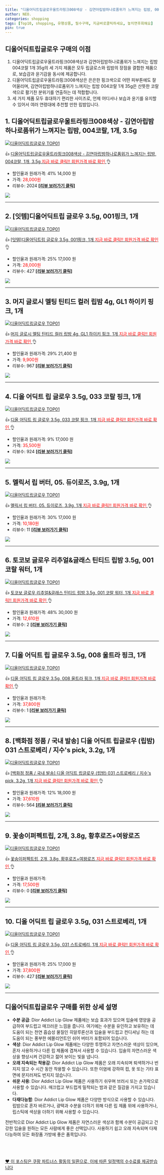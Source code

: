 ```yaml
---
title: "디올어딕트립글로우울트라핑크008색상 - 김연아립밤하나로품위가 느껴지는 립밤, 004코랄, 1개, 3.5g 가격 최저가 할인가 디올어딕트립글로우 최저가 추천 제품 비교"
author: NEO.
categories: shopping
tags: [Top10, shopping, 유행상품, 필수구매, 지금바로클릭하세요, 놓치면후회해요]
pin: true
---
```

## 디올어딕트립글로우 구매의 이점
1. 디올어딕트립글로우울트라핑크008색상과 김연아립밤하나로품위가 느껴지는 립밤 004코랄 1개 35g의 세 가지 제품은 모두 립글로스와 립밤의 장점을 결합한 제품으로, 보습감과 윤기감을 동시에 제공합니다.
2. 디올어딕트립글로우울트라핑크008색상은 은은한 핑크색으로 어떤 피부톤에도 잘 어울리며, 김연아립밤하나로품위가 느껴지는 립밤 004코랄 1개 35g은 산뜻한 코랄색으로 활기찬 분위기를 연출하는 데 적합합니다.
3. 세 가지 제품 모두 휴대하기 편리한 사이즈로, 언제 어디서나 보습과 윤기를 유지할 수 있어서 여러 연령대에 추천할 만한 립밤입니다.

   

## 1. 디올어딕트립글로우울트라핑크008색상 - 김연아립밤하나로품위가 느껴지는 립밤, 004코랄, 1개, 3.5g

[![디올어딕트립글로우 TOP01](https://thumbnail6.coupangcdn.com/thumbnails/remote/490x490ex/image/vendor_inventory/775c/22b6f7e866d99224fcea598cd20f50050524d097f4de14b4284c48154e84.png)](https://link.coupang.com/re/AFFSDP?lptag=AF3617701&subid=GithubCoopas&pageKey=6870338267&traceid=V0-153&itemId=20941755424&vendorItemId=88447299221)


👍 [디올어딕트립글로우울트라핑크008색상 - 김연아립밤하나로품위가 느껴지는 립밤, 004코랄, 1개, 3.5g <font color=red> 지금 바로 클릭!! 회원가격 바로 확인 </font> ](https://link.coupang.com/re/AFFSDP?lptag=AF3617701&subid=GithubCoopas&pageKey=6870338267&traceid=V0-153&itemId=20941755424&vendorItemId=88447299221) 👌 


- 할인율과 원래가격: 41%  14,000   원
- 가격: <span style='color:red'>28,000원</span>
- 리뷰수: 2024  [**[리뷰 보러가기 클릭]**](https://link.coupang.com/re/AFFSDP?lptag=AF3617701&subid=GithubCoopas&pageKey=6870338267&traceid=V0-153&itemId=20941755424&vendorItemId=88447299221)

[![](/discount_price.png)](https://link.coupang.com/re/AFFSDP?lptag=AF3617701&subid=GithubCoopas&pageKey=6870338267&traceid=V0-153&itemId=20941755424&vendorItemId=88447299221)

---


   

## 2. [잇템]디올어딕트립 글로우 3.5g, 001핑크, 1개

[![디올어딕트립글로우 TOP01](https://thumbnail6.coupangcdn.com/thumbnails/remote/490x490ex/image/vendor_inventory/775c/22b6f7e866d99224fcea598cd20f50050524d097f4de14b4284c48154e84.png)](https://link.coupang.com/re/AFFSDP?lptag=AF3617701&subid=GithubCoopas&pageKey=6870338267&traceid=V0-153&itemId=20941755420&vendorItemId=88460846364)


👍 [[잇템]디올어딕트립 글로우 3.5g, 001핑크, 1개 <font color=red> 지금 바로 클릭!! 회원가격 바로 확인 </font> ](https://link.coupang.com/re/AFFSDP?lptag=AF3617701&subid=GithubCoopas&pageKey=6870338267&traceid=V0-153&itemId=20941755420&vendorItemId=88460846364) 👌 


- 할인율과 원래가격: 25%  17,000   원
- 가격: <span style='color:red'>28,000원</span>
- 리뷰수: 427  [**[리뷰 보러가기 클릭]**](https://link.coupang.com/re/AFFSDP?lptag=AF3617701&subid=GithubCoopas&pageKey=6870338267&traceid=V0-153&itemId=20941755420&vendorItemId=88460846364)

[![](/discount_price.png)](https://link.coupang.com/re/AFFSDP?lptag=AF3617701&subid=GithubCoopas&pageKey=6870338267&traceid=V0-153&itemId=20941755420&vendorItemId=88460846364)

---


   

## 3. 머지 글로시 멜팅 틴티드 컬러 립밤 4g, GL1 하이키 핑크, 1개

[![디올어딕트립글로우 TOP01](https://thumbnail7.coupangcdn.com/thumbnails/remote/490x490ex/image/retail/images/8932924402574952-644246e2-b7b2-495e-bd01-5bb50f8e2974.jpg)](https://link.coupang.com/re/AFFSDP?lptag=AF3617701&subid=GithubCoopas&pageKey=7186596611&traceid=V0-153&itemId=18135712467&vendorItemId=85286306073)


👍 [머지 글로시 멜팅 틴티드 컬러 립밤 4g, GL1 하이키 핑크, 1개 <font color=red> 지금 바로 클릭!! 회원가격 바로 확인 </font> ](https://link.coupang.com/re/AFFSDP?lptag=AF3617701&subid=GithubCoopas&pageKey=7186596611&traceid=V0-153&itemId=18135712467&vendorItemId=85286306073) 👌 


- 할인율과 원래가격: 29%  21,400   원
- 가격: <span style='color:red'>9,900원</span>
- 리뷰수: 967  [**[리뷰 보러가기 클릭]**](https://link.coupang.com/re/AFFSDP?lptag=AF3617701&subid=GithubCoopas&pageKey=7186596611&traceid=V0-153&itemId=18135712467&vendorItemId=85286306073)

[![](/discount_price.png)](https://link.coupang.com/re/AFFSDP?lptag=AF3617701&subid=GithubCoopas&pageKey=7186596611&traceid=V0-153&itemId=18135712467&vendorItemId=85286306073)

---


   

## 4. 디올 어딕트 립 글로우 3.5g, 033 코랄 핑크, 1개

[![디올어딕트립글로우 TOP01](https://thumbnail10.coupangcdn.com/thumbnails/remote/490x490ex/image/vendor_inventory/1dd1/ebe317772d4baf1992c41c6ce15a54d607243728c4ede09b5574919abcb0.jpg)](https://link.coupang.com/re/AFFSDP?lptag=AF3617701&subid=GithubCoopas&pageKey=7759665782&traceid=V0-153&itemId=21216593282&vendorItemId=88277632129)


👍 [디올 어딕트 립 글로우 3.5g, 033 코랄 핑크, 1개 <font color=red> 지금 바로 클릭!! 회원가격 바로 확인 </font> ](https://link.coupang.com/re/AFFSDP?lptag=AF3617701&subid=GithubCoopas&pageKey=7759665782&traceid=V0-153&itemId=21216593282&vendorItemId=88277632129) 👌 


- 할인율과 원래가격: 9%  17,000   원
- 가격: <span style='color:red'>35,500원</span>
- 리뷰수: 924  [**[리뷰 보러가기 클릭]**](https://link.coupang.com/re/AFFSDP?lptag=AF3617701&subid=GithubCoopas&pageKey=7759665782&traceid=V0-153&itemId=21216593282&vendorItemId=88277632129)

[![](/discount_price.png)](https://link.coupang.com/re/AFFSDP?lptag=AF3617701&subid=GithubCoopas&pageKey=7759665782&traceid=V0-153&itemId=21216593282&vendorItemId=88277632129)

---


   

## 5. 멜릭서 립 버터, 05. 듀이로즈, 3.9g, 1개

[![디올어딕트립글로우 TOP01](https://thumbnail7.coupangcdn.com/thumbnails/remote/490x490ex/image/retail/images/360831101008601-12c98048-809d-4eb9-922c-8a1502da9877.jpg)](https://link.coupang.com/re/AFFSDP?lptag=AF3617701&subid=GithubCoopas&pageKey=7417492189&traceid=V0-153&itemId=6060363620&vendorItemId=73357330290)


👍 [멜릭서 립 버터, 05. 듀이로즈, 3.9g, 1개 <font color=red> 지금 바로 클릭!! 회원가격 바로 확인 </font> ](https://link.coupang.com/re/AFFSDP?lptag=AF3617701&subid=GithubCoopas&pageKey=7417492189&traceid=V0-153&itemId=6060363620&vendorItemId=73357330290) 👌 


- 할인율과 원래가격: 30%  17,000   원
- 가격: <span style='color:red'>10,180원</span>
- 리뷰수: 11  [**[리뷰 보러가기 클릭]**](https://link.coupang.com/re/AFFSDP?lptag=AF3617701&subid=GithubCoopas&pageKey=7417492189&traceid=V0-153&itemId=6060363620&vendorItemId=73357330290)

[![](/discount_price.png)](https://link.coupang.com/re/AFFSDP?lptag=AF3617701&subid=GithubCoopas&pageKey=7417492189&traceid=V0-153&itemId=6060363620&vendorItemId=73357330290)

---


   

## 6. 토코보 글로우 리추얼&글래스 틴티드 립밤 3.5g, 001 코랄 워터, 1개

[![디올어딕트립글로우 TOP01](https://thumbnail7.coupangcdn.com/thumbnails/remote/490x490ex/image/vendor_inventory/b82e/b117ecfdfabb138408e012b0ff0771841f58a6af66bfb7618e6a19a107e2.jpg)](https://link.coupang.com/re/AFFSDP?lptag=AF3617701&subid=GithubCoopas&pageKey=6746267484&traceid=V0-153&itemId=15763098630&vendorItemId=82985969056)


👍 [토코보 글로우 리추얼&글래스 틴티드 립밤 3.5g, 001 코랄 워터, 1개 <font color=red> 지금 바로 클릭!! 회원가격 바로 확인 </font> ](https://link.coupang.com/re/AFFSDP?lptag=AF3617701&subid=GithubCoopas&pageKey=6746267484&traceid=V0-153&itemId=15763098630&vendorItemId=82985969056) 👌 


- 할인율과 원래가격: 48%  30,000   원
- 가격: <span style='color:red'>12,610원</span>
- 리뷰수: 2  [**[리뷰 보러가기 클릭]**](https://link.coupang.com/re/AFFSDP?lptag=AF3617701&subid=GithubCoopas&pageKey=6746267484&traceid=V0-153&itemId=15763098630&vendorItemId=82985969056)

[![](/discount_price.png)](https://link.coupang.com/re/AFFSDP?lptag=AF3617701&subid=GithubCoopas&pageKey=6746267484&traceid=V0-153&itemId=15763098630&vendorItemId=82985969056)

---


   

## 7. 디올 어딕트 립 글로우 3.5g, 008 울트라 핑크, 1개

[![디올어딕트립글로우 TOP01](https://thumbnail8.coupangcdn.com/thumbnails/remote/490x490ex/image/vendor_inventory/bae6/766d8b22c32b1e754c21ca7e49bc6fbcb9950cf6acb2b19b68976306c58a.jpg)](https://link.coupang.com/re/AFFSDP?lptag=AF3617701&subid=GithubCoopas&pageKey=7759665782&traceid=V0-153&itemId=21216593258&vendorItemId=88277631875)


👍 [디올 어딕트 립 글로우 3.5g, 008 울트라 핑크, 1개 <font color=red> 지금 바로 클릭!! 회원가격 바로 확인 </font> ](https://link.coupang.com/re/AFFSDP?lptag=AF3617701&subid=GithubCoopas&pageKey=7759665782&traceid=V0-153&itemId=21216593258&vendorItemId=88277631875) 👌 


- 할인율과 원래가격: 
- 가격: <span style='color:red'>37,800원</span>
- 리뷰수: 1  [**[리뷰 보러가기 클릭]**](https://link.coupang.com/re/AFFSDP?lptag=AF3617701&subid=GithubCoopas&pageKey=7759665782&traceid=V0-153&itemId=21216593258&vendorItemId=88277631875)

[![](/discount_price.png)](https://link.coupang.com/re/AFFSDP?lptag=AF3617701&subid=GithubCoopas&pageKey=7759665782&traceid=V0-153&itemId=21216593258&vendorItemId=88277631875)

---


   

## 8. [백화점 정품 / 국내 발송] 디올 어딕트 립글로우 (립밤) 031 스트로베리 / 지수's pick, 3.2g, 1개

[![디올어딕트립글로우 TOP01](https://thumbnail9.coupangcdn.com/thumbnails/remote/490x490ex/image/vendor_inventory/b01c/6cde4d88ad10599cb18cc4cd7a611cf96bef6f97eca0c2f63211f67c92db.jpg)](https://link.coupang.com/re/AFFSDP?lptag=AF3617701&subid=GithubCoopas&pageKey=7757919031&traceid=V0-153&itemId=20102654680&vendorItemId=88480509097)


👍 [[백화점 정품 / 국내 발송] 디올 어딕트 립글로우 (립밤) 031 스트로베리 / 지수's pick, 3.2g, 1개 <font color=red> 지금 바로 클릭!! 회원가격 바로 확인 </font> ](https://link.coupang.com/re/AFFSDP?lptag=AF3617701&subid=GithubCoopas&pageKey=7757919031&traceid=V0-153&itemId=20102654680&vendorItemId=88480509097) 👌 


- 할인율과 원래가격: 12%  18,000   원
- 가격: <span style='color:red'>37,610원</span>
- 리뷰수: 564  [**[리뷰 보러가기 클릭]**](https://link.coupang.com/re/AFFSDP?lptag=AF3617701&subid=GithubCoopas&pageKey=7757919031&traceid=V0-153&itemId=20102654680&vendorItemId=88480509097)

[![](/discount_price.png)](https://link.coupang.com/re/AFFSDP?lptag=AF3617701&subid=GithubCoopas&pageKey=7757919031&traceid=V0-153&itemId=20102654680&vendorItemId=88480509097)

---


   

## 9. 꽃송이퍼펙트립, 2개, 3.8g, 황후로즈+여왕로즈

[![디올어딕트립글로우 TOP01](https://thumbnail6.coupangcdn.com/thumbnails/remote/490x490ex/image/vendor_inventory/c338/4755cff451b632e4046c0d69724061267543656b60adb5de937d9138b83c.jpg)](https://link.coupang.com/re/AFFSDP?lptag=AF3617701&subid=GithubCoopas&pageKey=7672875329&traceid=V0-153&itemId=20473078214&vendorItemId=88308419499)


👍 [꽃송이퍼펙트립, 2개, 3.8g, 황후로즈+여왕로즈 <font color=red> 지금 바로 클릭!! 회원가격 바로 확인 </font> ](https://link.coupang.com/re/AFFSDP?lptag=AF3617701&subid=GithubCoopas&pageKey=7672875329&traceid=V0-153&itemId=20473078214&vendorItemId=88308419499) 👌 


- 할인율과 원래가격: 
- 가격: <span style='color:red'>17,500원</span>
- 리뷰수: 0  [**[리뷰 보러가기 클릭]**](https://link.coupang.com/re/AFFSDP?lptag=AF3617701&subid=GithubCoopas&pageKey=7672875329&traceid=V0-153&itemId=20473078214&vendorItemId=88308419499)

[![](/discount_price.png)](https://link.coupang.com/re/AFFSDP?lptag=AF3617701&subid=GithubCoopas&pageKey=7672875329&traceid=V0-153&itemId=20473078214&vendorItemId=88308419499)

---


   

## 10. 디올 어딕트 립 글로우 3.5g, 031 스트로베리, 1개

[![디올어딕트립글로우 TOP01](https://thumbnail9.coupangcdn.com/thumbnails/remote/490x490ex/image/vendor_inventory/b01c/6cde4d88ad10599cb18cc4cd7a611cf96bef6f97eca0c2f63211f67c92db.jpg)](https://link.coupang.com/re/AFFSDP?lptag=AF3617701&subid=GithubCoopas&pageKey=7759665782&traceid=V0-153&itemId=21216593280&vendorItemId=88277632080)


👍 [디올 어딕트 립 글로우 3.5g, 031 스트로베리, 1개 <font color=red> 지금 바로 클릭!! 회원가격 바로 확인 </font> ](https://link.coupang.com/re/AFFSDP?lptag=AF3617701&subid=GithubCoopas&pageKey=7759665782&traceid=V0-153&itemId=21216593280&vendorItemId=88277632080) 👌 


- 할인율과 원래가격: 25%  17,000   원
- 가격: <span style='color:red'>37,800원</span>
- 리뷰수: 427  [**[리뷰 보러가기 클릭]**](https://link.coupang.com/re/AFFSDP?lptag=AF3617701&subid=GithubCoopas&pageKey=7759665782&traceid=V0-153&itemId=21216593280&vendorItemId=88277632080)

[![](/discount_price.png)](https://link.coupang.com/re/AFFSDP?lptag=AF3617701&subid=GithubCoopas&pageKey=7759665782&traceid=V0-153&itemId=21216593280&vendorItemId=88277632080)

---
## 디올어딕트립글로우 구매를 위한 상세 설명
* **수분 공급**: Dior Addict Lip Glow 제품에는 보습 효과가 있으며 입술에 영양을 공급하여 부드럽고 매끄러운 느낌을 줍니다. 여기에는 수분을 유인하고 보유하는 데 도움이 되는 천연 흡습성 물질인 히알루론산과 입술을 부드럽고 컨디셔닝 하는 데 도움이 되는 풍부한 에몰리언트인 쉬어 버터가 포함되어 있습니다.
* **색상**: Dior Addict Lip Glow 제품에는 다양한 투명하고 자연스러운 색상이 있으며, 혼자 사용하거나 다른 립 제품에 겹쳐서 사용할 수 있습니다. 입술의 자연스러운 색상을 향상시켜 건강하고 젊어 보이는 빛을 냅니다.
* **오래 지속되는 착용감**: Dior Addict Lip Glow 제품은 오래 지속되며 퇴색하거나 번지지 않고 수 시간 동안 착용할 수 있습니다. 또한 이염에 강하여 컵, 옷 또는 기타 표면에 문지러져도 번지지 않습니다.
* **쉬운 사용**: Dior Addict Lip Glow 제품은 사용하기 쉬우며 브러시 또는 손가락으로 사용할 수 있습니다. 매끄럽고 부드럽게 밀착되는 밤과 같은 질감을 가지고 있습니다.
* **다재다능함**: Dior Addict Lip Glow 제품은 다양한 방식으로 사용할 수 있습니다. 립밤으로 혼자 바르거나, 광택과 수분을 더하기 위해 다른 립 제품 위에 사용하거나, 립스틱에 색상을 더하기 위해 사용할 수 있습니다.

전반적으로 Dior Addict Lip Glow 제품은 자연스러운 색상과 함께 수분이 공급되고 건강한 입술을 원하는 모든 사람에게 좋은 선택입니다. 사용하기 쉽고 오래 지속되며 다재다능하여 모든 화장품 가방에 좋은 품목입니다.<br><br><br><br><br> [ ❤  이 포스팅은 쿠팡 파트너스 활동의 일환으로, 이에 따른 일정액의 수수료를 제공받습니다](https://link.coupang.com/a/bcEFyh)